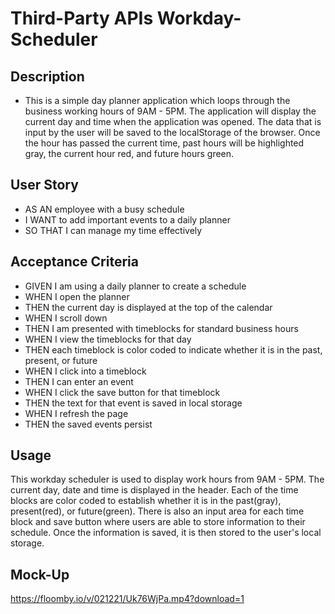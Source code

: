 # Third-Party APIs Workday-Scheduler

## Description
   -  This is a simple day planner application which loops through the business working hours of 9AM - 5PM. The application will display the current day and time when the application was opened. The data that is input by the user will be saved to the localStorage of the browser. Once the hour has passed the current time, past hours will be highlighted gray, the current hour red, and future hours green.


## User Story

- AS AN employee with a busy schedule
- I WANT to add important events to a daily planner
- SO THAT I can manage my time effectively


## Acceptance Criteria

- GIVEN I am using a daily planner to create a schedule
- WHEN I open the planner
- THEN the current day is displayed at the top of the calendar
- WHEN I scroll down
- THEN I am presented with timeblocks for standard business hours
- WHEN I view the timeblocks for that day
- THEN each timeblock is color coded to indicate whether it is in the past, present, or future
- WHEN I click into a timeblock
- THEN I can enter an event
- WHEN I click the save button for that timeblock
- THEN the text for that event is saved in local storage
- WHEN I refresh the page
- THEN the saved events persist

## Usage
This workday scheduler is used to  display work hours from 9AM - 5PM.
The current day, date and time is displayed in the header.
Each of the time blocks are color coded to establish whether it is in the past(gray), present(red), or future(green).
There is also an input area for each time block and save button where users are able to store information to their schedule.
Once the information is saved, it is then stored to the user's local storage.


## Mock-Up

https://floomby.io/v/021221/Uk76WjPa.mp4?download=1
